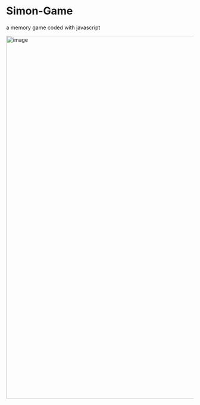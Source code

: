 # Simon-Game
a memory game coded with javascript


<img width="973" alt="image" src="https://user-images.githubusercontent.com/53452296/164029435-072533aa-df5b-4234-a230-30a921effc6c.png">
